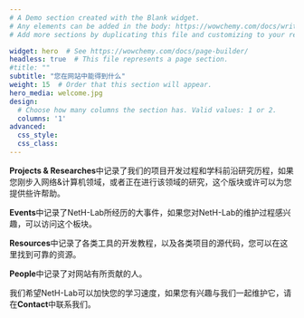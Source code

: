 ```yaml
---
# A Demo section created with the Blank widget.
# Any elements can be added in the body: https://wowchemy.com/docs/writing-markdown-latex/
# Add more sections by duplicating this file and customizing to your requirements.

widget: hero  # See https://wowchemy.com/docs/page-builder/
headless: true  # This file represents a page section.
#title: ""
subtitle: "您在网站中能得到什么"
weight: 15  # Order that this section will appear.
hero_media: welcome.jpg
design:
  # Choose how many columns the section has. Valid values: 1 or 2.
  columns: '1'
advanced:
  css_style:
  css_class:
---
```


**Projects & Researches**中记录了我们的项目开发过程和学科前沿研究历程，如果您刚步入网络&计算机领域，或者正在进行该领域的研究，这个版块或许可以为您提供些许帮助。

**Events**中记录了NetH-Lab所经历的大事件，如果您对NetH-Lab的维护过程感兴趣，可以访问这个板块。

**Resources**中记录了各类工具的开发教程，以及各类项目的源代码，您可以在这里找到可靠的资源。

**People**中记录了对网站有所贡献的人。

我们希望NetH-Lab可以加快您的学习速度，如果您有兴趣与我们一起维护它，请在**Contact**中联系我们。

